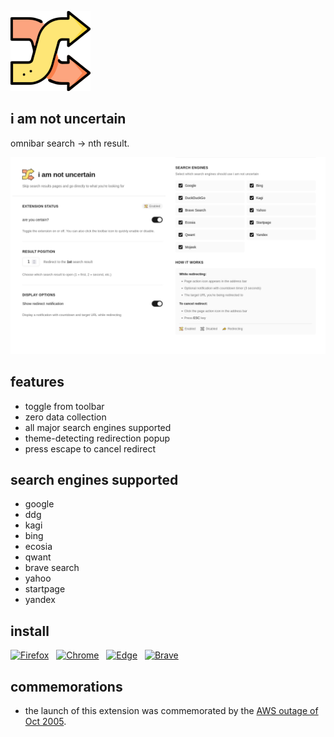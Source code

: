 ![](https://github.com/inversepolarity/iamnotuncertain/blob/master/icons/icon128.png)

## i am not uncertain
omnibar search → nth result.

![options](/usage.png)

## features

- toggle from toolbar
- zero data collection
- all major search engines supported
- theme-detecting redirection popup
- press escape to cancel redirect

## search engines supported

- google
- ddg
- kagi
- bing
- ecosia
- qwant
- brave search
- yahoo
- startpage
- yandex


## install

<div class="getianu"></a>

<a href="https://addons.mozilla.org/en-US/firefox/addon/i-am-not-uncertain/?utm_source=addons.mozilla.org&utm_medium=referral&utm_content=search"><img src="https://img.shields.io/badge/Firefox-FF7139?style=for-the-badge&amp;logo=-Browser&amp;logoColor=white" alt="Firefox"></a> &nbsp; <a class="no-underline" href="https://chromewebstore.google.com/detail/i-am-not-uncertain/nndnipacjppbbflliokfggcbkhaiheba"><img src="https://img.shields.io/badge/Google_chrome-4285F4?style=for-the-badge&amp;logo=Google-chrome&amp;logoColor=white" alt="Chrome"></a> &nbsp; <a class="no-underline" href="https://chromewebstore.google.com/detail/i-am-not-uncertain/nndnipacjppbbflliokfggcbkhaiheba"><img src="https://img.shields.io/badge/Microsoft_Edge-0078D7?style=for-the-badge&amp;logo=Microsoft-edge&amp;logoColor=white" alt="Edge"></a> &nbsp; <a class="no-underline" href="https://chromewebstore.google.com/detail/i-am-not-uncertain/nndnipacjppbbflliokfggcbkhaiheba"><img src="https://img.shields.io/badge/Brave-FB542B?style=for-the-badge&amp;logo=Brave&amp;logoColor=white" alt="Brave"></a>

</div>


## commemorations

- the launch of this extension was commemorated by the [AWS outage of Oct 2005](https://www.aljazeera.com/news/2025/10/21/what-caused-amazons-aws-outage-and-why-did-so-many-major-apps-go-offline).
